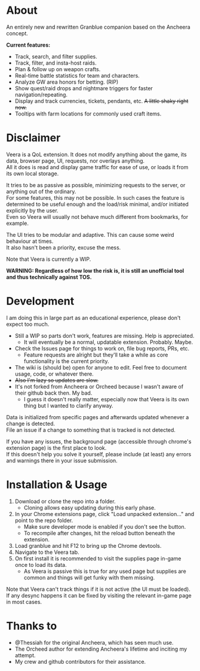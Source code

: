 # About

An entirely new and rewritten Granblue companion based on the Ancheera concept.

**Current features:**

- Track, search, and filter supplies.
- Track, filter, and insta-host raids.
- Plan & follow up on weapon crafts.
- Real-time battle statistics for team and characters.
- Analyze GW area honors for betting. (RIP)
- Show quest/raid drops and nightmare triggers for faster navigation/repeating.
- Display and track currencies, tickets, pendants, etc. ~~A little shaky right now.~~
- Tooltips with farm locations for commonly used craft items.

# Disclaimer

Veera is a QoL extension. It does not modify anything about the game, its data, browser page, UI, requests, nor overlays anything.  
All it does is read and display game traffic for ease of use, or loads it from its own local storage.  

It tries to be as passive as possible, minimizing requests to the server, or anything out of the ordinary.  
For some features, this may not be possible. In such cases the feature is determined to be useful enough and the load/risk minimal, and/or initiated explicitly by the user.  
Even so Veera will usually not behave much different from bookmarks, for example.

The UI tries to be modular and adaptive. This can cause some weird behaviour at times.  
It also hasn't been a priority, excuse the mess.

Note that Veera is currently a WIP.

__WARNING: Regardless of how low the risk is, it is still an unofficial tool and thus technically against TOS.__

# Development

I am doing this in large part as an educational experience, please don't expect too much.

* Still a WIP so parts don't work, features are missing. Help is appreciated.
  * It will eventually be a normal, updatable extension. Probably. Maybe.
* Check the Issues page for things to work on, file bug reports, PRs, etc.
  * Feature requests are alright but they'll take a while as core functionality is the current priority.
* The wiki is (should be) open for anyone to edit. Feel free to document usage, code, or whatever there.
* ~~Also I'm lazy so updates are slow.~~
* It's not forked from Ancheera or Orcheed because I wasn't aware of their github back then. My bad.
  * I guess it doesn't really matter, especially now that Veera is its own thing but I wanted to clarify anyway.
  
Data is initialized from specific pages and afterwards updated whenever a change is detected.  
File an issue if a change to something that is tracked is not detected.

If you have any issues, the background page (accessible through chrome's extension page) is the first place to look.  
If this doesn't help you solve it yourself, please include (at least) any errors and warnings there in your issue submission.

# Installation & Usage

1. Download or clone the repo into a folder.
   * Cloning allows easy updating during this early phase.
2. In your Chrome extensions page, click "Load unpacked extension..." and point to the repo folder.
   * Make sure developer mode is enabled if you don't see the button.
   * To recompile after changes, hit the reload button beneath the extension.
1. Load granblue and hit F12 to bring up the Chrome devtools.
2. Navigate to the Veera tab.
3. On first install it is recommended to visit the supplies page in-game once to load its data.
   * As Veera is passive this is true for any used page but supplies are common and things will get funky with them missing.

Note that Veera can't track things if it is not active (the UI must be loaded).
If any desync happens it can be fixed by visiting the relevant in-game page in most cases.

# Thanks to

- @Thessiah for the original Ancheera, which has seen much use.
- The Orcheed author for extending Ancheera's lifetime and inciting my attempt.
- My crew and github contributors for their assistance.
